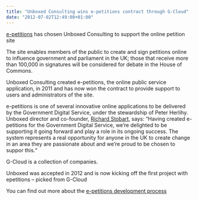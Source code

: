 ```yaml
---
title: "Unboxed Consulting wins e-petitions contract through G-Cloud"
date: "2012-07-02T12:49:00+01:00"
---
```


<p><a href="http://epetitions.direct.gov.uk/">e-petitions</a> has chosen Unboxed Consulting to support the online petition site </p>

<p>The site enables members of the public to create and sign petitions online to influence government and parliament in the UK; those that receive more than 100,000 in signatures will be considered for debate in the House of Commons. </p>

<p>Unboxed Consulting created e-petitions, the online public service application, in 2011 and has now won the contract to provide support to users and administrators of the site. </p>

<p>e-petitions is one of several innovative online applications to be delivered by the Government Digital Service, under the stewardship of Peter Herlihy. Unboxed director and co-founder, <a href="/people/richard-stobart">Richard Stobart</a>, says: &ldquo;Having created e-petitions for the Government Digital Service, we’re delighted to be supporting it going forward and play a role in its ongoing success. The system represents a real opportunity for anyone in the UK to create change in an area they are passionate about and we’re proud to be chosen to suppor this.&ldquo;</p>

<p>G-Cloud is a collection of companies. </p>

<p>Unboxed was accepted in 2012 and is now kicking off the first project with epetitions – picked from G-Cloud</p>

<p>You can find out more about the <a href="http://digital.cabinetoffice.gov.uk/2012/05/29/e-petitions-open-source-open-data-and-getting-trendy/">e-petitions development process</a> </p>
